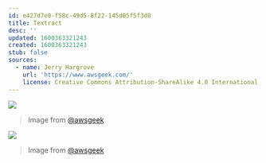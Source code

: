 ```yaml
---
id: e427d7e0-f58c-49d5-8f22-145d05f5f3d0
title: Textract
desc: ''
updated: 1600363321243
created: 1600363321243
stub: false
sources:
  - name: Jerry Hargrove
    url: 'https://www.awsgeek.com/'
    license: Creative Commons Attribution-ShareAlike 4.0 International License
---
```

![](/assets/images/Amazon-Textract_en.jpg)
> Image from [@awsgeek](https://www.awsgeek.com/Amazon-Textract/)


![](/assets/images/Amazon-Textract_en.jpg)
> Image from [@awsgeek](https://www.awsgeek.com/Amazon-Textract/)
